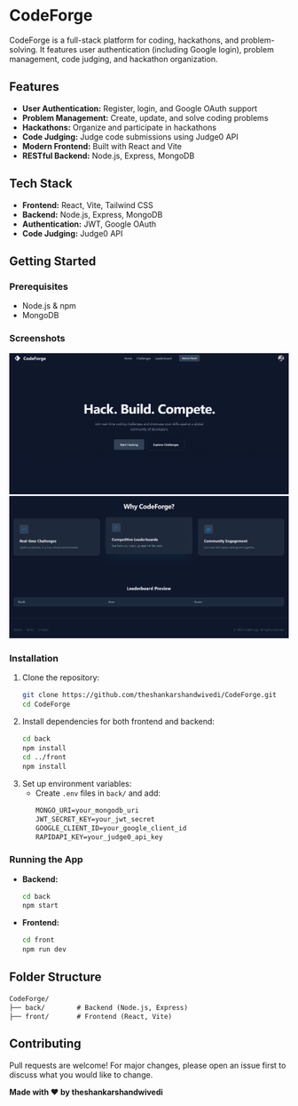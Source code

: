 # CodeForge

CodeForge is a full-stack platform for coding, hackathons, and problem-solving. It features user authentication (including Google login), problem management, code judging, and hackathon organization.

## Features

- **User Authentication:** Register, login, and Google OAuth support
- **Problem Management:** Create, update, and solve coding problems
- **Hackathons:** Organize and participate in hackathons
- **Code Judging:** Judge code submissions using Judge0 API
- **Modern Frontend:** Built with React and Vite
- **RESTful Backend:** Node.js, Express, MongoDB

## Tech Stack

- **Frontend:** React, Vite, Tailwind CSS
- **Backend:** Node.js, Express, MongoDB
- **Authentication:** JWT, Google OAuth
- **Code Judging:** Judge0 API

## Getting Started

### Prerequisites
- Node.js & npm
- MongoDB

### Screenshots

![Home Page](CF1.png)
![Home Page](CF2.png)

### Installation

1. Clone the repository:
   ```sh
   git clone https://github.com/theshankarshandwivedi/CodeForge.git
   cd CodeForge
   ```
2. Install dependencies for both frontend and backend:
   ```sh
   cd back
   npm install
   cd ../front
   npm install
   ```
3. Set up environment variables:
   - Create `.env` files in `back/` and add:
     ```env
     MONGO_URI=your_mongodb_uri
     JWT_SECRET_KEY=your_jwt_secret
     GOOGLE_CLIENT_ID=your_google_client_id
     RAPIDAPI_KEY=your_judge0_api_key
     ```

### Running the App

- **Backend:**
  ```sh
  cd back
  npm start
  ```
- **Frontend:**
  ```sh
  cd front
  npm run dev
  ```

## Folder Structure

```
CodeForge/
├── back/        # Backend (Node.js, Express)
├── front/       # Frontend (React, Vite)
```

## Contributing

Pull requests are welcome! For major changes, please open an issue first to discuss what you would like to change.


**Made with ❤️ by theshankarshandwivedi**
